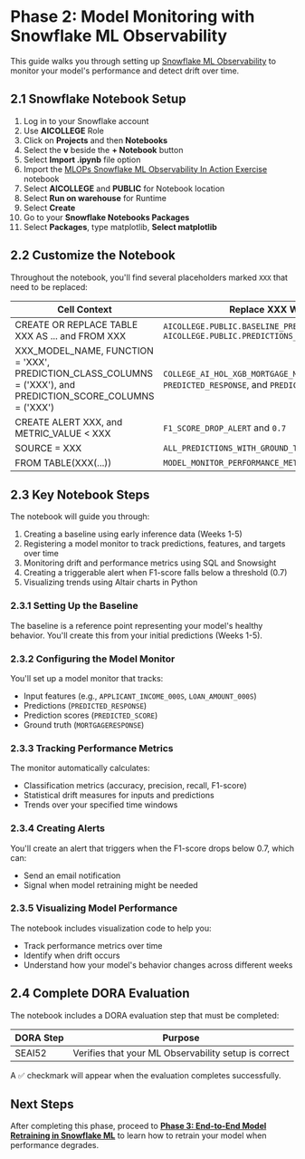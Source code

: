 # Phase 2: Model Monitoring with Snowflake ML Observability

This guide walks you through setting up [Snowflake ML Observability](https://docs.snowflake.com/en/developer-guide/snowflake-ml/model-registry/model-observability) to monitor your model's performance and detect drift over time.

## 2.1 Snowflake Notebook Setup
1. Log in to your Snowflake account
2. Use **AICOLLEGE** Role
3. Click on **Projects** and then **Notebooks**
4. Select the **v** beside the **+ Notebook** button
5. Select **Import .ipynb** file option
6. Import the [MLOPs Snowflake ML Observability In Action Exercise](https://github.com/sfc-gh-DShaw98/SageMaker-to-Snowflake-Batch-Inference-Lab/blob/main/notebooks/MLOPs%20Snowflake%20ML%20Observability%20In%20Action%20Exercise.ipynb) notebook
7. Select **AICOLLEGE** and **PUBLIC** for Notebook location
8. Select **Run on warehouse** for Runtime
9. Select **Create**
10. Go to your **Snowflake Notebooks Packages**
11. Select **Packages**, type matplotlib, **Select matplotlib**

## 2.2 Customize the Notebook
Throughout the notebook, you'll find several placeholders marked `XXX` that need to be replaced:

|**Cell Context**|**Replace XXX With**|
|----------------|-----------------|
|CREATE OR REPLACE TABLE XXX AS ... and FROM XXX|`AICOLLEGE.PUBLIC.BASELINE_PREDICTIONS` and `AICOLLEGE.PUBLIC.PREDICTIONS_WITH_GROUND_TRUTH`|
|XXX_MODEL_NAME, FUNCTION = 'XXX', PREDICTION_CLASS_COLUMNS = ('XXX'), and PREDICTION_SCORE_COLUMNS = ('XXX')|`COLLEGE_AI_HOL_XGB_MORTGAGE_MODEL`, `predict`, `PREDICTED_RESPONSE`, and `PREDICTED_SCORE`|
|CREATE ALERT XXX, and METRIC_VALUE < XXX|`F1_SCORE_DROP_ALERT` and `0.7`|
|SOURCE = XXX|`ALL_PREDICTIONS_WITH_GROUND_TRUTH`|
|FROM TABLE(XXX(...))|`MODEL_MONITOR_PERFORMANCE_METRIC(...)`|

## 2.3 Key Notebook Steps
The notebook will guide you through:

1. Creating a baseline using early inference data (Weeks 1-5)
2. Registering a model monitor to track predictions, features, and targets over time
3. Monitoring drift and performance metrics using SQL and Snowsight
4. Creating a triggerable alert when F1-score falls below a threshold (0.7)
5. Visualizing trends using Altair charts in Python

### 2.3.1 Setting Up the Baseline
The baseline is a reference point representing your model's healthy behavior. You'll create this from your initial predictions (Weeks 1-5).

### 2.3.2 Configuring the Model Monitor
You'll set up a model monitor that tracks:
  - Input features (e.g., `APPLICANT_INCOME_000S`, `LOAN_AMOUNT_000S`)
  - Predictions (`PREDICTED_RESPONSE`)
  - Prediction scores (`PREDICTED_SCORE`)
  - Ground truth (`MORTGAGERESPONSE`)

### 2.3.3 Tracking Performance Metrics
The monitor automatically calculates:
  - Classification metrics (accuracy, precision, recall, F1-score)
  - Statistical drift measures for inputs and predictions
  - Trends over your specified time windows

### 2.3.4 Creating Alerts
You'll create an alert that triggers when the F1-score drops below 0.7, which can:
  - Send an email notification
  - Signal when model retraining might be needed

### 2.3.5 Visualizing Model Performance
The notebook includes visualization code to help you:
- Track performance metrics over time
- Identify when drift occurs
- Understand how your model's behavior changes across different weeks

## 2.4 Complete DORA Evaluation
The notebook includes a DORA evaluation step that must be completed:

|**DORA Step**|**Purpose**|
|----------------|-----------------|
|SEAI52|Verifies that your ML Observability setup is correct|

A ✅ checkmark will appear when the evaluation completes successfully.

## Next Steps
After completing this phase, proceed to [**Phase 3: End-to-End Model Retraining in Snowflake ML**]() to learn how to retrain your model when performance degrades.
